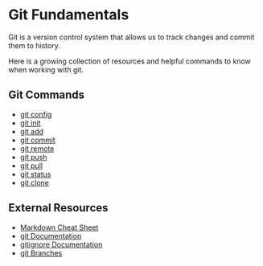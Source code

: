 # Git Fundamentals

Git is a version control system that allows us to track changes and commit them to history.

Here is a growing collection of resources and helpful commands to know when working with git.

## Git Commands
- [git config](../main/CONFIG.md)
- [git init](../main/INIT.md)
- [git add](../main/ADD.md)
- [git commit](../main/COMMIT.md)
- [git remote](../main/REMOTE.md)
- [git push](../main/PUSH.md)
- [git pull](../main/PULL.md)
- [git status](../main/STATUS.md)
- [git clone](../main/CLONE.md)

## External Resources
- [Markdown Cheat Sheet](https://markdownguide.org/cheat-sheet)
- [git Documentation](https://git-scm/docs)
- [gitignore Documentation](https://git-scm.com/docs/gitignore)
- [git Branches](https://git-scm.com/book/en/v2/Git-Branching-Branches-in-a-Nutshell)